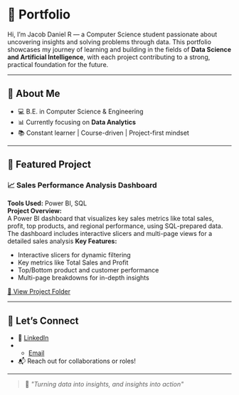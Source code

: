 # 📁 Portfolio

Hi, I’m Jacob Daniel R — a Computer Science student passionate about uncovering insights and solving problems through data. This portfolio showcases my journey of learning and building in the fields of **Data Science and Artificial Intelligence**, with each project contributing to a strong, practical foundation for the future.

---

## 🎯 About Me

- 💻 B.E. in Computer Science & Engineering 
- 📊 Currently focusing on **Data Analytics** 
- 📚 Constant learner | Course-driven | Project-first mindset  

---

## 📂 Featured Project

### 📈 Sales Performance Analysis Dashboard

**Tools Used:** Power BI, SQL  
**Project Overview:**  
A Power BI dashboard that visualizes key sales metrics like total sales, profit, top products, and regional performance, using SQL-prepared data. The dashboard includes interactive slicers and multi-page views for a detailed sales analysis
**Key Features:**
- Interactive slicers for dynamic filtering
- Key metrics like Total Sales and Profit
- Top/Bottom product and customer performance
- Multi-page breakdowns for in-depth insights

[🔗 View Project Folder](./Sales-Performance-Analysis)

---

## 🤝 Let’s Connect

- 🔗 [LinkedIn](https://www.linkedin.com/in/jacobdanielr)
- - [Email](mailto:jacobdanielr82@gmail.com)
- 📬 Reach out for collaborations or roles!

---

> 💬 *"Turning data into insights, and insights into action"*
